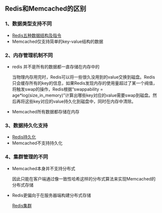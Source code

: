 ## Redis和Memcached的区别

### 1、数据类型支持不同
- [Redis五种数据结构及指令](/markdown/cache/redisDataStructrue.md)
- Memcached仅支持简单的key-value结构的数据
### 2、内存管理机制不同
- redis 并不是所有的数据都一直存储在内存中的

    当物理内存用完时，Redis可以将一些很久没用到的value交换到磁盘。Redis只会缓存所有的key的信息，如果Redis发现内存的使用量超过了某一个阀值，将触发swap的操作，Redis根据“swappability = age*log(size_in_memory)”计算出哪些key对应的value需要swap到磁盘。然后再将这些key对应的value持久化到磁盘中，同时在内存中清除。

- Memcached所有数据都存储在内存
### 3、数据持久化支持
- [Redis持久化](/markdown/cache/redisPersistence.md)
- Memcached不支持持久化
### 4、集群管理的不同
- Memcached本身并不支持分布式

    因此只能在客户端通过像一致性哈希这样的分布式算法来实现Memcached的分布式存储

- Redis更偏向于在服务器端构建分布式存储

    [Redis集群](/markdown/cache/redisCluster.md)
